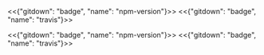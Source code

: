 <<{"gitdown": "badge", "name": "npm-version"}>>
<<{"gitdown": "badge", "name": "travis"}>>

<<{"gitdown": "badge", "name": "npm-version"}>>
<<{"gitdown": "badge", "name": "travis"}>>
